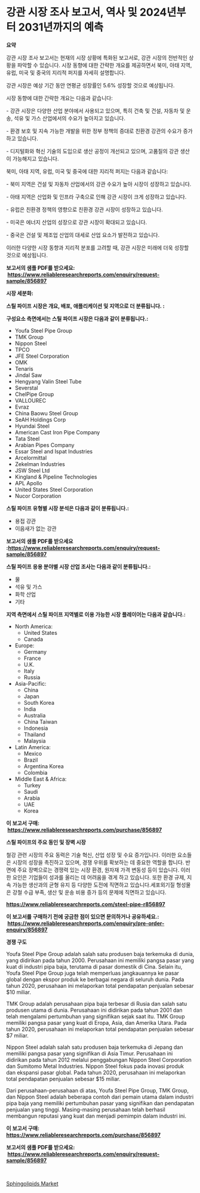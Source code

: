 <p><h1>강관 시장 조사 보고서, 역사 및 2024년부터 2031년까지의 예측</h1></p><p><strong>요약</strong></p>
<p><p>강관 시장 조사 보고서는 현재의 시장 상황에 특화된 보고서로, 강관 시장의 전반적인 상황을 파악할 수 있습니다. 시장 동향에 대한 간략한 개요를 제공하면서 북미, 아태 지역, 유럽, 미국 및 중국의 지리적 퍼지를 자세히 설명합니다. </p><p>강관 시장은 예상 기간 동안 연평균 성장률인 5.6% 성장할 것으로 예상됩니다.</p><p>시장 동향에 대한 간략한 개요는 다음과 같습니다:</p><p>- 강관 시장은 다양한 산업 분야에서 사용되고 있으며, 특히 건축 및 건설, 자동차 및 운송, 석유 및 가스 산업에서의 수요가 높아지고 있습니다.</p><p>- 환경 보호 및 지속 가능한 개발을 위한 정부 정책의 증대로 친환경 강관의 수요가 증가하고 있습니다.</p><p>- 디지털화와 혁신 기술의 도입으로 생산 공정이 개선되고 있으며, 고품질의 강관 생산이 가능해지고 있습니다.</p><p>북미, 아태 지역, 유럽, 미국 및 중국에 대한 지리적 퍼지는 다음과 같습니다:</p><p>- 북미 지역은 건설 및 자동차 산업에서의 강관 수요가 높아 시장이 성장하고 있습니다.</p><p>- 아태 지역은 산업화 및 인프라 구축으로 인해 강관 시장이 크게 성장하고 있습니다.</p><p>- 유럽은 친환경 정책의 영향으로 친환경 강관 시장이 성장하고 있습니다.</p><p>- 미국은 에너지 산업의 성장으로 강관 시장이 확대되고 있습니다.</p><p>- 중국은 건설 및 제조업 산업의 대세로 산업 요소가 발전하고 있습니다.</p><p>이러한 다양한 시장 동향과 지리적 분포를 고려할 때, 강관 시장은 미래에 더욱 성장할 것으로 예상됩니다.</p></p>
<p><strong>보고서의 샘플 PDF를 받으세요: &nbsp;<a href="https://www.reliableresearchreports.com/enquiry/request-sample/856897">https://www.reliableresearchreports.com/enquiry/request-sample/856897</a></strong></p>
<p><strong>시장 세분화:</strong></p>
<p><strong> 스틸 파이프 시장은 개요, 배포, 애플리케이션 및 지역으로 더 분류됩니다. :</strong></p>
<p><strong>구성요소 측면에서는 스틸 파이프 시장은 다음과 같이 분류됩니다.:</strong></p>
<p><ul><li>Youfa Steel Pipe Group</li><li>TMK Group</li><li>Nippon Steel</li><li>TPCO</li><li>JFE Steel Corporation</li><li>OMK</li><li>Tenaris</li><li>Jindal Saw</li><li>Hengyang Valin Steel Tube</li><li>Severstal</li><li>ChelPipe Group</li><li>VALLOUREC</li><li>Evraz</li><li>China Baowu Steel Group</li><li>SeAH Holdings Corp</li><li>Hyundai Steel</li><li>American Cast Iron Pipe Company</li><li>Tata Steel</li><li>Arabian Pipes Company</li><li>Essar Steel and Ispat Industries</li><li>Arcelormittal</li><li>Zekelman Industries</li><li>JSW Steel Ltd</li><li>Kingland & Pipeline Technologies</li><li>APL Apollo</li><li>United States Steel Corporation</li><li>Nucor Corporation</li></ul></p>
<p><strong> 스틸 파이프 유형별 시장 분석은 다음과 같이 분류됩니다.:</strong></p>
<p><ul><li>용접 강관</li><li>이음새가 없는 강관</li></ul></p>
<p><strong>보고서의 샘플 PDF를 받으세요 :<a href="https://www.reliableresearchreports.com/enquiry/request-sample/856897">https://www.reliableresearchreports.com/enquiry/request-sample/856897</a></strong></p>
<p><strong> 스틸 파이프 응용 분야별 시장 산업 조사는 다음과 같이 분류됩니다.:</strong></p>
<p><ul><li>물</li><li>석유 및 가스</li><li>화학 산업</li><li>기타</li></ul></p>
<p><strong>지역 측면에서 스틸 파이프 지역별로 이용 가능한 시장 플레이어는 다음과 같습니다.:</strong></p>
<p><ul>
    <li>
        North America:
        <ul>
            <li>United States</li>
            <li>Canada</li>
        </ul>
    </li>
    <li>
        Europe:
        <ul>
            <li>Germany</li>
            <li>France</li>
            <li>U.K.</li>
            <li>Italy</li>
            <li>Russia</li>
        </ul>
    </li>
    <li>
        Asia-Pacific:
        <ul>
            <li>China</li>
            <li>Japan</li>
            <li>South Korea</li>
            <li>India</li>
            <li>Australia</li>
            <li>China Taiwan</li>
            <li>Indonesia</li>
            <li>Thailand</li>
            <li>Malaysia</li>
        </ul>
    </li>
    <li>
        Latin America:
        <ul>
            <li>Mexico</li>
            <li>Brazil</li>
            <li>Argentina Korea</li>
            <li>Colombia</li>
        </ul>
    </li>
    <li>
        Middle East & Africa:
        <ul>
            <li>Turkey</li>
            <li>Saudi</li>
            <li>Arabia</li>
            <li>UAE</li>
            <li>Korea</li>
        </ul>
    </li>
    </ul></p>
<p><strong>이 보고서 구매: &nbsp;<a href="https://www.reliableresearchreports.com/purchase/856897">https://www.reliableresearchreports.com/purchase/856897</a></strong></p>
<p><strong>스틸 파이프의 주요 동인 및 장벽 시장</strong></p>
<p><p>철강 관련 시장의 주요 동력은 기술 혁신, 산업 성장 및 수요 증가입니다. 이러한 요소들은 시장의 성장을 촉진하고 있으며, 경쟁 우위를 확보하는 데 중요한 역할을 합니다. 반면에 주요 장벽으로는 경쟁력 있는 시장 환경, 원자재 가격 변동성 등이 있습니다. 이러한 요인은 기업들이 성과를 올리는 데 어려움을 겪게 하고 있습니다. 또한 환경 규제, 지속 가능한 생산과의 균형 유지 등 다양한 도전에 직면하고 있습니다.세포외기질 형성물은 강철 수급 부족, 생산 및 운송 비용 증가 등의 문제에 직면하고 있습니다.</p></p>
<p><strong><a href="https://www.reliableresearchreports.com/steel-pipe-r856897">https://www.reliableresearchreports.com/steel-pipe-r856897</a></strong></p>
<p><strong>이 보고서를 구매하기 전에 궁금한 점이 있으면 문의하거나 공유하세요.: &nbsp;<a href="https://www.reliableresearchreports.com/enquiry/pre-order-enquiry/856897">https://www.reliableresearchreports.com/enquiry/pre-order-enquiry/856897</a></strong></p>
<p><strong>경쟁 구도</strong></p>
<p><p>Youfa Steel Pipe Group adalah salah satu produsen baja terkemuka di dunia, yang didirikan pada tahun 2000. Perusahaan ini memiliki pangsa pasar yang kuat di industri pipa baja, terutama di pasar domestik di Cina. Selain itu, Youfa Steel Pipe Group juga telah memperluas jangkauannya ke pasar global dengan ekspor produk ke berbagai negara di seluruh dunia. Pada tahun 2020, perusahaan ini melaporkan total pendapatan penjualan sebesar $10 miliar.</p><p>TMK Group adalah perusahaan pipa baja terbesar di Rusia dan salah satu produsen utama di dunia. Perusahaan ini didirikan pada tahun 2001 dan telah mengalami pertumbuhan yang signifikan sejak saat itu. TMK Group memiliki pangsa pasar yang kuat di Eropa, Asia, dan Amerika Utara. Pada tahun 2020, perusahaan ini melaporkan total pendapatan penjualan sebesar $7 miliar.</p><p>Nippon Steel adalah salah satu produsen baja terkemuka di Jepang dan memiliki pangsa pasar yang signifikan di Asia Timur. Perusahaan ini didirikan pada tahun 2012 melalui penggabungan Nippon Steel Corporation dan Sumitomo Metal Industries. Nippon Steel fokus pada inovasi produk dan ekspansi pasar global. Pada tahun 2020, perusahaan ini melaporkan total pendapatan penjualan sebesar $15 miliar.</p><p>Dari perusahaan-perusahaan di atas, Youfa Steel Pipe Group, TMK Group, dan Nippon Steel adalah beberapa contoh dari pemain utama dalam industri pipa baja yang memiliki pertumbuhan pasar yang signifikan dan pendapatan penjualan yang tinggi. Masing-masing perusahaan telah berhasil membangun reputasi yang kuat dan menjadi pemimpin dalam industri ini.</p></p>
<p><strong>이 보고서 구매: &nbsp; <a href="https://www.reliableresearchreports.com/purchase/856897">https://www.reliableresearchreports.com/purchase/856897</a></strong></p>
<p><strong>보고서의 샘플 PDF를 받으세요: &nbsp;<a href="https://www.reliableresearchreports.com/enquiry/request-sample/856897">https://www.reliableresearchreports.com/enquiry/request-sample/856897</a></strong><strong></strong></p>
<p>&nbsp;</p>
<p><p><a href="https://eight-handstand-8fb.notion.site/Sphingolipids-Market-Research-Report-Reveals-The-Latest-Trends-And-Opportunities-of-this-Market-for--02b69c234c44489eba66abc5fcfc20a6">Sphingolipids Market</a></p></p>